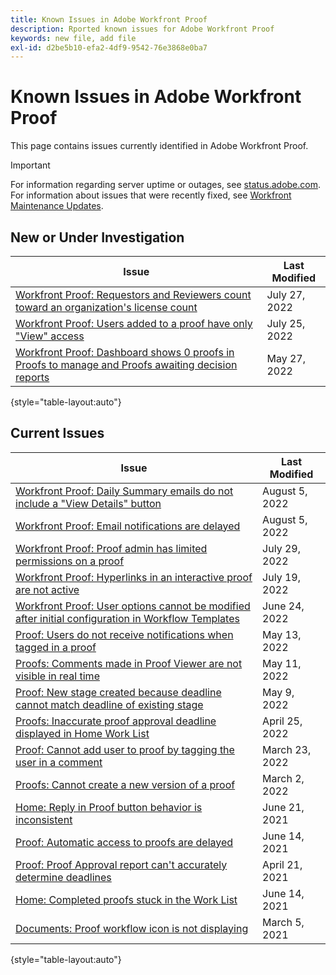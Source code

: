 ```yaml
---
title: Known Issues in Adobe Workfront Proof
description: Rported known issues for Adobe Workfront Proof
keywords: new file, add file
exl-id: d2be5b10-efa2-4df9-9542-76e3868e0ba7
---
```

# Known Issues in Adobe Workfront Proof

This page contains issues currently identified in Adobe Workfront Proof.

>[!IMPORTANT]
>
>For information regarding server uptime or outages, see [status.adobe.com](https://status.adobe.com). For information about issues that were recently fixed, see [Workfront Maintenance Updates](../maintenance/current-updates.md).

## New or Under Investigation

|Issue  |Last Modified   | 
|---|---|
| [Workfront Proof: Requestors and Reviewers count toward an organization's license count](known-issues-workfront-proof/proof-requestor-reviewer-count-as-licenses.md) | July 27, 2022 | 
|[Workfront Proof: Users added to a proof have only "View" access](known-issues-workfront-proof/proof-added-users-have-only-view.md) | July 25, 2022 | 
|[Workfront Proof: Dashboard shows 0 proofs in Proofs to manage and Proofs awaiting decision reports](known-issues-workfront-proof/zero-proofs-to-manage.md) | May 27, 2022 | 

{style="table-layout:auto"}

## Current Issues

| **Issue** | **Last Modified** |
|-----------------------------------------------------------------------------------|-------------------|
| [Workfront Proof: Daily Summary emails do not include a "View Details" button](known-issues-workfront-proof/proof-daily-summary-email-no-view-details-button.md) | August 5, 2022 | 
| [Workfront Proof: Email notifications are delayed](known-issues-workfront-proof/proof-delays-receiving-email-notifications.md)| August 5, 2022 |
| [Workfront Proof: Proof admin has limited permissions on a proof](known-issues-workfront-proof/proof-admin-has-limited-permissions.md)| July 29, 2022 |
| [Workfront Proof: Hyperlinks in an interactive proof are not active](known-issues-workfront-proof/proof-hyperlinks-are-not-active.md)| July 19, 2022 |
|[Workfront Proof: User options cannot be modified after initial configuration in Workflow Templates](known-issues-workfront-proof/user-options-cannot-be-modified-after-initial-configuration.md) | June 24, 2022 | 
| [Proof: Users do not receive notifications when tagged in a proof](known-issues-workfront-proof/users-do-not-receive-notifications-when-tagged-in-a-proof.md) | May 13, 2022 |
| [Proofs: Comments made in Proof Viewer are not visible in real time](known-issues-workfront-proof/comments-not-visible-in-real-time.md) | May 11, 2022 |
| [Proof: New stage created because deadline cannot match deadline of existing stage](known-issues-workfront-proof/new-stage-created.md) | May 9, 2022 |
| [Proofs: Inaccurate proof approval deadline displayed in Home Work List](known-issues-workfront-proof/inaccurate-proof-approval-deadline-displayed.md) | April 25, 2022 |
| [Proof: Cannot add user to proof by tagging the user in a comment](known-issues-workfront-proof/cannot-add-user-to-proof.md) | March 23, 2022 |
| [Proofs: Cannot create a new version of a proof](known-issues-workfront-proof/cannot-create-a-new-version-of-a-proof.md) | March 2, 2022 |
| [Home: Reply in Proof button behavior is inconsistent](known-issues-workfront-proof/reply-in-proof-button-behavior-is-inconsistent.md) | June 21, 2021 |
| [Proof: Automatic access to proofs are delayed](known-issues-workfront-proof/automatic-access-to-proofs-are-delayed.md) | June 14, 2021 |
| [Proof: Proof Approval report can't accurately determine deadlines](known-issues-workfront-proof/proof-approval-report-cant-accurately-determine-deadlines.md) | April 21, 2021 |
| [Home: Completed proofs stuck in the Work List](known-issues-workfront-proof/completed-proofs-stuck-in-the-work-list.md) | June 14, 2021 |
| [Documents: Proof workflow icon is not displaying](known-issues-workfront-proof/proof-workflow-icon-is-not-displaying.md) | March 5, 2021 |

{style="table-layout:auto"}
